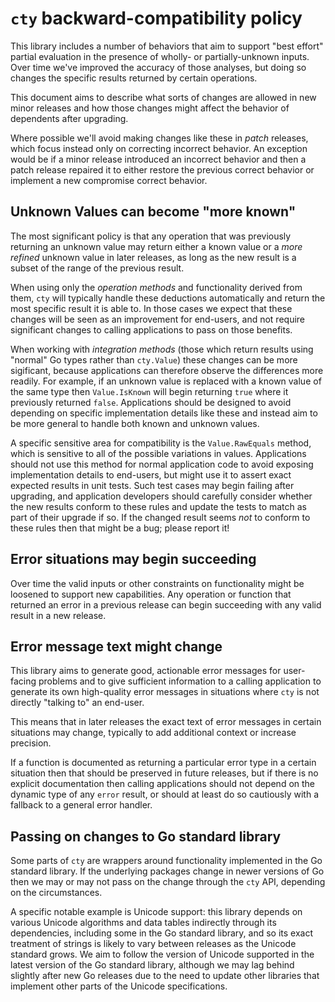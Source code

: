 # `cty` backward-compatibility policy

This library includes a number of behaviors that aim to support "best effort"
partial evaluation in the presence of wholly- or partially-unknown inputs.
Over time we've improved the accuracy of those analyses, but doing so changes
the specific results returned by certain operations.

This document aims to describe what sorts of changes are allowed in new minor
releases and how those changes might affect the behavior of dependents after
upgrading.

Where possible we'll avoid making changes like these in _patch_ releases, which
focus instead only on correcting incorrect behavior. An exception would be if
a minor release introduced an incorrect behavior and then a patch release
repaired it to either restore the previous correct behavior or implement a new
compromise correct behavior.

## Unknown Values can become "more known"

The most significant policy is that any operation that was previously returning
an unknown value may return either a known value or a _more refined_ unknown
value in later releases, as long as the new result is a subset of the range
of the previous result.

When using only the _operation methods_ and functionality derived from them,
`cty` will typically handle these deductions automatically and return the most
specific result it is able to. In those cases we expect that these changes will
be seen as an improvement for end-users, and not require significant changes
to calling applications to pass on those benefits.

When working with _integration methods_ (those which return results using
"normal" Go types rather than `cty.Value`) these changes can be more sigificant,
because applications can therefore observe the differences more readily.
For example, if an unknown value is replaced with a known value of the same
type then `Value.IsKnown` will begin returning `true` where it previously
returned `false`. Applications should be designed to avoid depending on
specific implementation details like these and instead aim to be more general
to handle both known and unknown values.

A specific sensitive area for compatibility is the `Value.RawEquals` method,
which is sensitive to all of the possible variations in values. Applications
should not use this method for normal application code to avoid exposing
implementation details to end-users, but might use it to assert exact expected
results in unit tests. Such test cases may begin failing after upgrading, and
application developers should carefully consider whether the new results conform
to these rules and update the tests to match as part of their upgrade if so. If
the changed result seems _not_ to conform to these rules then that might be a
bug; please report it!

## Error situations may begin succeeding

Over time the valid inputs or other constraints on functionality might be
loosened to support new capabilities. Any operation or function that returned
an error in a previous release can begin succeeding with any valid result in
a new release.

## Error message text might change

This library aims to generate good, actionable error messages for user-facing
problems and to give sufficient information to a calling application to generate
its own high-quality error messages in situations where `cty` is not directly
"talking to" an end-user.

This means that in later releases the exact text of error messages in certain
situations may change, typically to add additional context or increase
precision.

If a function is documented as returning a particular error type in a certain
situation then that should be preserved in future releases, but if there is
no explicit documentation then calling applications should not depend on the
dynamic type of any `error` result, or should at least do so cautiously with
a fallback to a general error handler.

## Passing on changes to Go standard library

Some parts of `cty` are wrappers around functionality implemented in the Go
standard library. If the underlying packages change in newer versions of Go
then we may or may not pass on the change through the `cty` API, depending on
the circumstances.

A specific notable example is Unicode support: this library depends on various
Unicode algorithms and data tables indirectly through its dependencies,
including some in the Go standard library, and so its exact treatment of strings
is likely to vary between releases as the Unicode standard grows. We aim to
follow the version of Unicode supported in the latest version of the Go standard
library, although we may lag behind slightly after new Go releases due to the
need to update other libraries that implement other parts of the Unicode
specifications.
